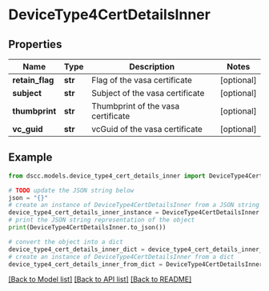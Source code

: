 # DeviceType4CertDetailsInner


## Properties

Name | Type | Description | Notes
------------ | ------------- | ------------- | -------------
**retain_flag** | **str** | Flag of the vasa certificate | [optional] 
**subject** | **str** | Subject of the vasa certificate | [optional] 
**thumbprint** | **str** | Thumbprint of the vasa certificate | [optional] 
**vc_guid** | **str** | vcGuid of the vasa certificate | [optional] 

## Example

```python
from dscc.models.device_type4_cert_details_inner import DeviceType4CertDetailsInner

# TODO update the JSON string below
json = "{}"
# create an instance of DeviceType4CertDetailsInner from a JSON string
device_type4_cert_details_inner_instance = DeviceType4CertDetailsInner.from_json(json)
# print the JSON string representation of the object
print(DeviceType4CertDetailsInner.to_json())

# convert the object into a dict
device_type4_cert_details_inner_dict = device_type4_cert_details_inner_instance.to_dict()
# create an instance of DeviceType4CertDetailsInner from a dict
device_type4_cert_details_inner_from_dict = DeviceType4CertDetailsInner.from_dict(device_type4_cert_details_inner_dict)
```
[[Back to Model list]](../README.md#documentation-for-models) [[Back to API list]](../README.md#documentation-for-api-endpoints) [[Back to README]](../README.md)


